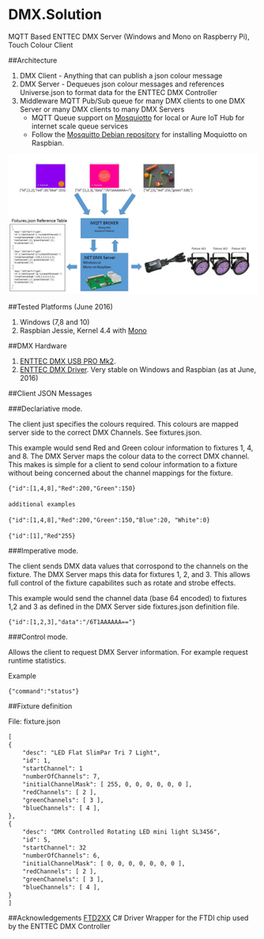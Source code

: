 # DMX.Solution
MQTT Based ENTTEC DMX Server (Windows and Mono on Raspberry Pi), Touch Colour Client


##Architecture 


1. DMX Client - Anything that can publish a json colour message
2. DMX Server - Dequeues json colour messages and references Universe.json to format data for the ENTTEC DMX Controller 
3. Middleware MQTT Pub/Sub queue for many DMX clients to one DMX Server or many DMX clients to many DMX Servers
    - MQTT Queue support on [Mosquiotto](http://mosquitto.org/) for local or Aure IoT Hub for internet scale queue services
    - Follow the [Mosquitto Debian repository](http://mosquitto.org/2013/01/mosquitto-debian-repository/) for installing Moquiotto on Raspbian.  
    
![Architecture](https://raw.githubusercontent.com/gloveboxes/DMX.Solution/master/Resources/Architecture.jpg)
    
##Tested Platforms (June 2016)
1. Windows (7,8 and 10)
2. Raspbian Jessie, Kernel 4.4 with [Mono](https://en.wikipedia.org/wiki/Mono_(software))

##DMX Hardware
1. [ENTTEC DMX USB PRO Mk2](http://www.enttec.com/?main_menu=Products&pn=70314). 
2. [ENTTEC DMX Driver](http://www.ftdichip.com/Drivers/D2XX.htm). Very stable on Windows and Raspbian (as at June, 2016)

##Client JSON Messages

###Declariative mode. 

The client just specifies the colours required. This colours are mapped server side to the correct DMX Channels. See fixtures.json.

This example would send Red and Green colour information to fixtures 1, 4, and 8. The DMX Server maps the colour data to the correct DMX channel. This makes is simple for a client to send  colour information to a fixture without being concerned about the channel mappings for the fixture.

    {"id":[1,4,8],"Red":200,"Green":150}
    
    additional examples
    
    {"id":[1,4,8],"Red":200,"Green":150,"Blue":20, "White":0}
    
    {"id":[1],"Red"255}
    

###Imperative mode. 

The client sends DMX data values that corrospond to the channels on the fixture. The DMX Server maps this data for fixtures 1, 2, and 3. This allows full control of the fixture capabilites such as rotate and strobe effects.  

This example would send the channel data (base 64 encoded) to fixtures 1,2 and 3 as defined in the DMX Server side fixtures.json definition file.


    {"id":[1,2,3],"data":"/6T1AAAAAA=="}

###Control mode. 

Allows the client to request DMX Server information. For example request runtime statistics.

Example

    {"command":"status"}


##Fixture definition

File: fixture.json

    [
    {
        "desc": "LED Flat SlimPar Tri 7 Light",
        "id": 1,
        "startChannel": 1
        "numberOfChannels": 7,
        "initialChannelMask": [ 255, 0, 0, 0, 0, 0, 0 ],
        "redChannels": [ 2 ],
        "greenChannels": [ 3 ],
        "blueChannels": [ 4 ],        
    },
    {
        "desc": "DMX Controlled Rotating LED mini light SL3456",
        "id": 5,
        "startChannel": 32
        "numberOfChannels": 6,
        "initialChannelMask": [ 0, 0, 0, 0, 0, 0, 0 ],
        "redChannels": [ 2 ],
        "greenChannels": [ 3 ],
        "blueChannels": [ 4 ],       
    }
    ]



##Acknowledgements 
[FTD2XX](https://github.com/alcexhim/FTD2XX) C# Driver Wrapper for the FTDI chip used by the ENTTEC DMX Controller 


